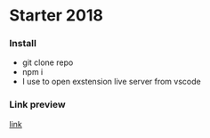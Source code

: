# Starter 2018

### Install

* git clone repo
* npm i
* I use to open exstension live server from vscode

### Link preview

[link](http://gdgallery.surge.sh/)
